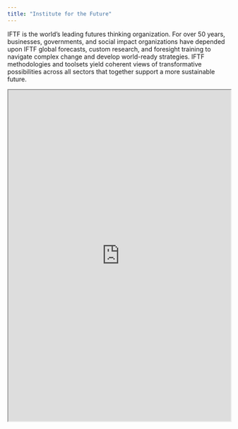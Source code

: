 ```yaml
---
title: "Institute for the Future"
---
```


IFTF is the world’s leading futures thinking organization. For over 50 years, businesses, governments, and social impact organizations have depended upon IFTF global forecasts, custom research, and foresight training to navigate complex change and develop world-ready strategies. IFTF methodologies and toolsets yield coherent views of transformative possibilities across all sectors that together support a more sustainable future.

<iframe height="750" width="100%" src="https://ewelton.github.io/ktest/wiki.html#Institute%20for%20the%20Future"></iframe>
